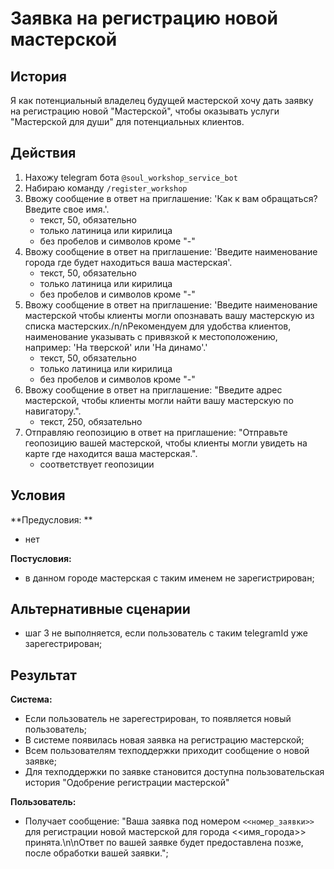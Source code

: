 # Заявка на регистрацию новой мастерской
## История
Я как потенциальный владелец будущей мастерской хочу дать заявку на регистрацию новой "Мастерской", чтобы оказывать услуги "Мастерской для души" для потенциальных клиентов.

## Действия
1. Нахожу telegram бота `@soul_workshop_service_bot`
2. Набираю команду `/register_workshop`
3. Ввожу сообщение в ответ на приглашение: 'Как к вам обращаться? Введите свое имя.'.
    - текст, 50, обязательно
    - только латиница или кирилица
    - без пробелов и символов кроме "-"
4. Ввожу сообщение в ответ на приглашение: 'Введите наименование города где будет находиться ваша мастерская'.
    - текст, 50, обязательно
    - только латиница или кирилица
    - без пробелов и символов кроме "-"
5. Ввожу сообщение в ответ на приглашение: 'Введите наименование мастерской чтобы клиенты могли опознавать вашу мастерскую из списка мастерских./n/nРекомендуем для удобства клиентов, наименование указывать с привязкой к местоположению, например: 'На тверской' или 'На динамо'.'
    - текст, 50, обязательно
    - только латиница или кирилица
    - без пробелов и символов кроме "-"
6. Ввожу сообщение в ответ на приглашение: "Введите адрес мастерской, чтобы клиенты могли найти вашу мастерскую по навигатору.".
    - текст, 250, обязательно
7. Отправляю геопозицию в ответ на приглашение: "Отправьте геопозицию вашей мастерской, чтобы клиенты могли увидеть на карте где находится ваша мастерская.".
    - соответствует геопозиции

## Условия
**Предусловия: **
- нет

**Постусловия:**
- в данном городе мастерская с таким именем не зарегистрирован;

## Альтернативные сценарии
- шаг 3 не выполняется, если пользователь с таким telegramId уже зарегестрирован;

## Результат
**Система:**
- Если пользователь не зарегестрирован, то появляется новый пользователь;
- В системе появилась новая заявка на регистрацию мастерской;
- Всем пользователям техподдержки приходит сообщение о новой заявке;
- Для техподдержки по заявке становится доступна пользовательская история "Одобрение регистрации мастерской"

**Пользователь:**
- Получает сообщение: "Ваша заявка под номером `<<номер_заявки>>` для регистрации новой мастерской для города <<имя_города>> принята.\n\nОтвет по вашей заявке будет предоставлена позже, после обработки вашей заявки.";
